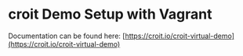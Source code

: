 # croit Demo Setup with Vagrant

Documentation can be found here: [https://croit.io/croit-virtual-demo](https://croit.io/croit-virtual-demo)